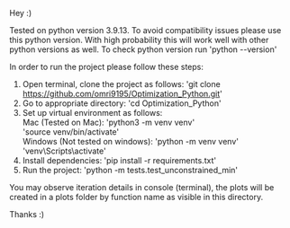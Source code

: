 Hey :)

Tested on python version 3.9.13. To avoid compatibility issues please use this python version. With high probability this will work well with other python versions as well.
To check python version run 'python --version'

In order to run the project please follow these steps:
1. Open terminal, clone the project as follows:
    'git clone https://github.com/omri9195/Optimization_Python.git'
2. Go to appropriate directory:
    'cd Optimization_Python'
3. Set up virtual environment as follows:
   <br> Mac (Tested on Mac): 
     'python3 -m venv venv'<br>
     'source venv/bin/activate'
   <br> 
  Windows (Not tested on windows):
     'python -m venv venv'<br>
     'venv\Scripts\activate'
5. Install dependencies:
     'pip install -r requirements.txt'
6. Run the project:
     'python -m tests.test_unconstrained_min'


You may observe iteration details in console (terminal), the plots will be created in a plots folder by function name as visible in this directory.

Thanks :)
